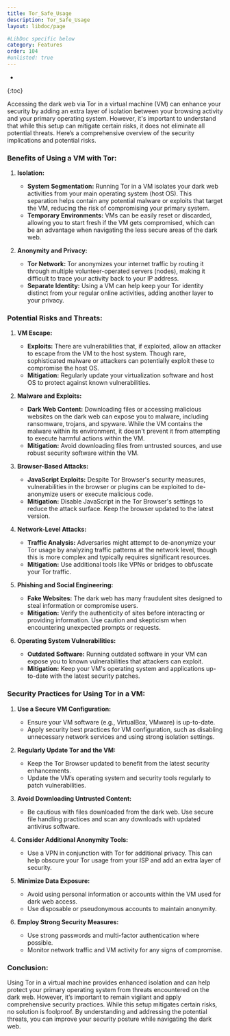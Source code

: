 ```yaml
---
title: Tor_Safe_Usage
description: Tor_Safe_Usage
layout: libdoc/page

#LibDoc specific below
category: Features
order: 104
#unlisted: true
---
```

* 
{:toc}

Accessing the dark web via Tor in a virtual machine (VM) can enhance your security by adding an extra layer of isolation between your browsing activity and your primary operating system. However, it's important to understand that while this setup can mitigate certain risks, it does not eliminate all potential threats. Here’s a comprehensive overview of the security implications and potential risks.

### Benefits of Using a VM with Tor:

1. **Isolation:**
   - **System Segmentation:** Running Tor in a VM isolates your dark web activities from your main operating system (host OS). This separation helps contain any potential malware or exploits that target the VM, reducing the risk of compromising your primary system.
   - **Temporary Environments:** VMs can be easily reset or discarded, allowing you to start fresh if the VM gets compromised, which can be an advantage when navigating the less secure areas of the dark web.

2. **Anonymity and Privacy:**
   - **Tor Network:** Tor anonymizes your internet traffic by routing it through multiple volunteer-operated servers (nodes), making it difficult to trace your activity back to your IP address.
   - **Separate Identity:** Using a VM can help keep your Tor identity distinct from your regular online activities, adding another layer to your privacy.

### Potential Risks and Threats:

1. **VM Escape:**
   - **Exploits:** There are vulnerabilities that, if exploited, allow an attacker to escape from the VM to the host system. Though rare, sophisticated malware or attackers can potentially exploit these to compromise the host OS.
   - **Mitigation:** Regularly update your virtualization software and host OS to protect against known vulnerabilities.

2. **Malware and Exploits:**
   - **Dark Web Content:** Downloading files or accessing malicious websites on the dark web can expose you to malware, including ransomware, trojans, and spyware. While the VM contains the malware within its environment, it doesn't prevent it from attempting to execute harmful actions within the VM.
   - **Mitigation:** Avoid downloading files from untrusted sources, and use robust security software within the VM.

3. **Browser-Based Attacks:**
   - **JavaScript Exploits:** Despite Tor Browser's security measures, vulnerabilities in the browser or plugins can be exploited to de-anonymize users or execute malicious code.
   - **Mitigation:** Disable JavaScript in the Tor Browser's settings to reduce the attack surface. Keep the browser updated to the latest version.

4. **Network-Level Attacks:**
   - **Traffic Analysis:** Adversaries might attempt to de-anonymize your Tor usage by analyzing traffic patterns at the network level, though this is more complex and typically requires significant resources.
   - **Mitigation:** Use additional tools like VPNs or bridges to obfuscate your Tor traffic.

5. **Phishing and Social Engineering:**
   - **Fake Websites:** The dark web has many fraudulent sites designed to steal information or compromise users.
   - **Mitigation:** Verify the authenticity of sites before interacting or providing information. Use caution and skepticism when encountering unexpected prompts or requests.

6. **Operating System Vulnerabilities:**
   - **Outdated Software:** Running outdated software in your VM can expose you to known vulnerabilities that attackers can exploit.
   - **Mitigation:** Keep your VM's operating system and applications up-to-date with the latest security patches.

### Security Practices for Using Tor in a VM:

1. **Use a Secure VM Configuration:**
   - Ensure your VM software (e.g., VirtualBox, VMware) is up-to-date.
   - Apply security best practices for VM configuration, such as disabling unnecessary network services and using strong isolation settings.

2. **Regularly Update Tor and the VM:**
   - Keep the Tor Browser updated to benefit from the latest security enhancements.
   - Update the VM’s operating system and security tools regularly to patch vulnerabilities.

3. **Avoid Downloading Untrusted Content:**
   - Be cautious with files downloaded from the dark web. Use secure file handling practices and scan any downloads with updated antivirus software.

4. **Consider Additional Anonymity Tools:**
   - Use a VPN in conjunction with Tor for additional privacy. This can help obscure your Tor usage from your ISP and add an extra layer of security.

5. **Minimize Data Exposure:**
   - Avoid using personal information or accounts within the VM used for dark web access.
   - Use disposable or pseudonymous accounts to maintain anonymity.

6. **Employ Strong Security Measures:**
   - Use strong passwords and multi-factor authentication where possible.
   - Monitor network traffic and VM activity for any signs of compromise.

### Conclusion:

Using Tor in a virtual machine provides enhanced isolation and can help protect your primary operating system from threats encountered on the dark web. However, it’s important to remain vigilant and apply comprehensive security practices. While this setup mitigates certain risks, no solution is foolproof. By understanding and addressing the potential threats, you can improve your security posture while navigating the dark web.
